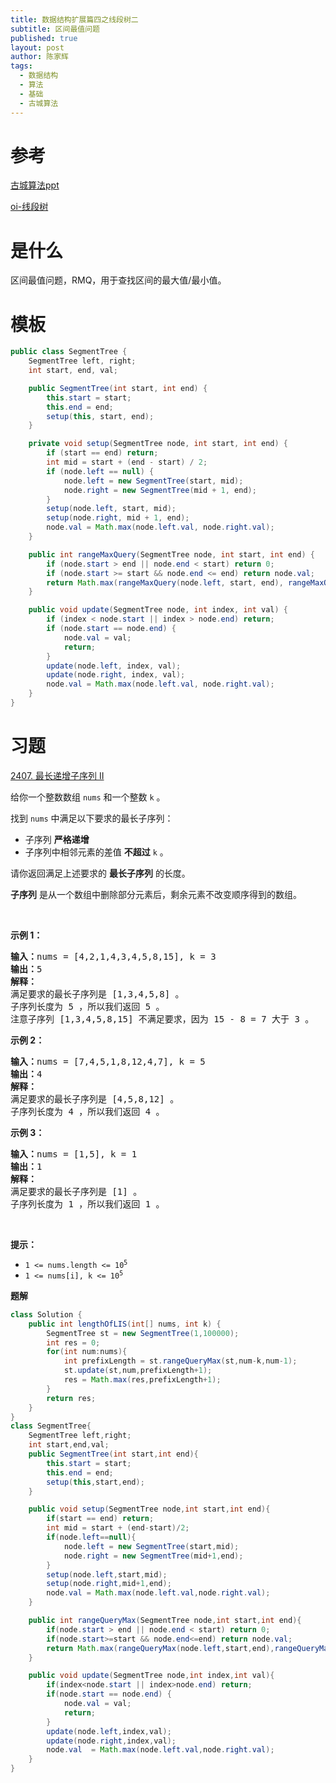 ```yaml
---
title: 数据结构扩展篇四之线段树二
subtitle: 区间最值问题
published: true
layout: post
author: 陈家辉
tags:
  - 数据结构
  - 算法
  - 基础
  - 古城算法
---
```


# 参考

[古城算法ppt](https://docs.google.com/presentation/d/1JYOvW6R6P0uNN-BrDsMqT6rUbS8OfS2CQx0GvFX6xz8/edit#slide=id.p)

[oi-线段树](https://oi-wiki.org/ds/seg/)

# 是什么

区间最值问题，RMQ，用于查找区间的最大值/最小值。

# 模板

```java
public class SegmentTree {
    SegmentTree left, right;
    int start, end, val;

    public SegmentTree(int start, int end) {
        this.start = start;
        this.end = end;
        setup(this, start, end);
    }

    private void setup(SegmentTree node, int start, int end) {
        if (start == end) return;
        int mid = start + (end - start) / 2;
        if (node.left == null) {
            node.left = new SegmentTree(start, mid);
            node.right = new SegmentTree(mid + 1, end);
        }
        setup(node.left, start, mid);
        setup(node.right, mid + 1, end);
        node.val = Math.max(node.left.val, node.right.val);
    }

    public int rangeMaxQuery(SegmentTree node, int start, int end) {
        if (node.start > end || node.end < start) return 0;
        if (node.start >= start && node.end <= end) return node.val;
        return Math.max(rangeMaxQuery(node.left, start, end), rangeMaxQuery(node.right, start, end));
    }

    public void update(SegmentTree node, int index, int val) {
        if (index < node.start || index > node.end) return;
        if (node.start == node.end) {
            node.val = val;
            return;
        }
        update(node.left, index, val);
        update(node.right, index, val);
        node.val = Math.max(node.left.val, node.right.val);
    }
}
```

# 习题

[2407. 最长递增子序列 II](https://leetcode.cn/problems/longest-increasing-subsequence-ii/)

<div class="px-5 pt-4"><div class="flex"></div><div class="_1l1MA" data-track-load="description_content"><p>给你一个整数数组&nbsp;<code>nums</code>&nbsp;和一个整数&nbsp;<code>k</code>&nbsp;。</p>

<p>找到&nbsp;<code>nums</code>&nbsp;中满足以下要求的最长子序列：</p>

<ul>
	<li>子序列 <strong>严格递增</strong></li>
	<li>子序列中相邻元素的差值 <strong>不超过</strong>&nbsp;<code>k</code>&nbsp;。</li>
</ul>

<p>请你返回满足上述要求的 <strong>最长子序列</strong>&nbsp;的长度。</p>

<p><strong>子序列</strong>&nbsp;是从一个数组中删除部分元素后，剩余元素不改变顺序得到的数组。</p>

<p>&nbsp;</p>

<p><strong>示例 1：</strong></p>

<pre><b>输入：</b>nums = [4,2,1,4,3,4,5,8,15], k = 3
<b>输出：</b>5
<strong>解释：</strong>
满足要求的最长子序列是 [1,3,4,5,8] 。
子序列长度为 5 ，所以我们返回 5 。
注意子序列 [1,3,4,5,8,15] 不满足要求，因为 15 - 8 = 7 大于 3 。
</pre>

<p><strong>示例 2：</strong></p>

<pre><b>输入：</b>nums = [7,4,5,1,8,12,4,7], k = 5
<b>输出：</b>4
<strong>解释：</strong>
满足要求的最长子序列是 [4,5,8,12] 。
子序列长度为 4 ，所以我们返回 4 。
</pre>

<p><strong>示例 3：</strong></p>

<pre><b>输入：</b>nums = [1,5], k = 1
<b>输出：</b>1
<strong>解释：</strong>
满足要求的最长子序列是 [1] 。
子序列长度为 1 ，所以我们返回 1 。
</pre>

<p>&nbsp;</p>

<p><strong>提示：</strong></p>

<ul>
	<li><code>1 &lt;= nums.length &lt;= 10<sup>5</sup></code></li>
	<li><code>1 &lt;= nums[i], k &lt;= 10<sup>5</sup></code></li>
</ul>
</div></div>

**题解**

```java
class Solution {
    public int lengthOfLIS(int[] nums, int k) {
        SegmentTree st = new SegmentTree(1,100000);
        int res = 0;
        for(int num:nums){
            int prefixLength = st.rangeQueryMax(st,num-k,num-1);
            st.update(st,num,prefixLength+1);
            res = Math.max(res,prefixLength+1);
        }
        return res;
    }
}
class SegmentTree{
    SegmentTree left,right;
    int start,end,val;
    public SegmentTree(int start,int end){
        this.start = start;
        this.end = end;
        setup(this,start,end);
    }

    public void setup(SegmentTree node,int start,int end){
        if(start == end) return;
        int mid = start + (end-start)/2;
        if(node.left==null){
            node.left = new SegmentTree(start,mid);
            node.right = new SegmentTree(mid+1,end);
        }
        setup(node.left,start,mid);
        setup(node.right,mid+1,end);
        node.val = Math.max(node.left.val,node.right.val);
    }

    public int rangeQueryMax(SegmentTree node,int start,int end){
        if(node.start > end || node.end < start) return 0;
        if(node.start>=start && node.end<=end) return node.val;
        return Math.max(rangeQueryMax(node.left,start,end),rangeQueryMax(node.right,start,end));
    }

    public void update(SegmentTree node,int index,int val){
        if(index<node.start || index>node.end) return;
        if(node.start == node.end) {
            node.val = val;
            return;
        }
        update(node.left,index,val);
        update(node.right,index,val);
        node.val  = Math.max(node.left.val,node.right.val);
    }
}
```



